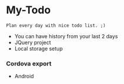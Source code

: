# My-Todo

`Plan every day with nice todo list. ;)`

- You can have history from your last 2 days
- JQuery project
- Local storage setup

### Cordova export
 - Android 
